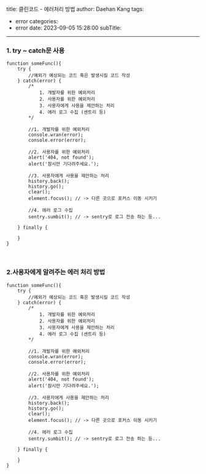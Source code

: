 title: 클린코드 - 에러처리 방법
author: Daehan Kang
tags:
  - error
categories:
  - error
date: 2023-09-05 15:28:00
subTitle:
---
### 1. try ~ catch문 사용

```
function someFunc(){
	try {
		//예외가 예상되는 코드 혹은 발생시킬 코드 작성
	} catch(error) {
		/*
			1. 개발자를 위한 예외처리
			2. 사용자를 위한 예외처리
			3. 사용자에게 사용을 제안하는 처리
			4. 에러 로그 수집 (센트리 등)
		*/

		//1. 개발자를 위한 예외처리
		console.wran(error);
		console.error(error);

		//2. 사용자를 위한 예외처리
		alert('404, not found');
		alert('잠시만 기다려주세요.');

		//3. 사용자에게 사용을 제안하는 처리
		history.back();
		history.go();
		clear();
		element.focus(); // -> 다른 곳으로 포커스 이동 시키기
		
		//4. 에러 로그 수집
		sentry.sumbit(); // -> sentry로 로그 전송 하는 등...

	} finally {
		
	}
}
```
<br>

### 2.사용자에게 알려주는 에러 처리 방법

```
function someFunc(){
	try {
		//예외가 예상되는 코드 혹은 발생시킬 코드 작성
	} catch(error) {
		/*
			1. 개발자를 위한 예외처리
			2. 사용자를 위한 예외처리
			3. 사용자에게 사용을 제안하는 처리
			4. 에러 로그 수집 (센트리 등)
		*/

		//1. 개발자를 위한 예외처리
		console.wran(error);
		console.error(error);

		//2. 사용자를 위한 예외처리
		alert('404, not found');
		alert('잠시만 기다려주세요.');

		//3. 사용자에게 사용을 제안하는 처리
		history.back();
		history.go();
		clear();
		element.focus(); // -> 다른 곳으로 포커스 이동 시키기
		
		//4. 에러 로그 수집
		sentry.sumbit(); // -> sentry로 로그 전송 하는 등...

	} finally {
		
	}
}
```
